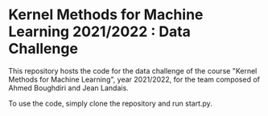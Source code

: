 # Kernel Methods for Machine Learning 2021/2022 : Data Challenge
This repository hosts the code for the data challenge of the course "Kernel Methods for Machine Learning", year 2021/2022, for the team composed of Ahmed Boughdiri 
and Jean Landais.

To use the code, simply clone the repository and run start.py.
